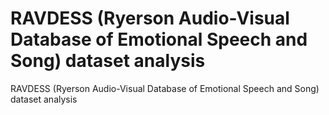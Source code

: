 # RAVDESS (Ryerson Audio-Visual Database of Emotional Speech and Song) dataset analysis
RAVDESS (Ryerson Audio-Visual Database of Emotional Speech and Song) dataset analysis
